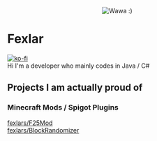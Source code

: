 <p align="center">
  <img src="https://user-images.githubusercontent.com/63706991/170357972-f16deaaf-cb18-42cd-8732-30a6d62c23f2.png" alt="Wawa :)"/>
</p>

# Fexlar
[![ko-fi](https://ko-fi.com/img/githubbutton_sm.svg)](https://ko-fi.com/P5P8CWJ31)
<br />
Hi I'm a developer who mainly codes in Java / C#
## Projects I am actually proud of

### Minecraft Mods / Spigot Plugins
[fexlars/F25Mod](https://github.com/fexlars/F25Mod)
<br />
[fexlars/BlockRandomizer](https://github.com/fexlars/BlockRandomizer)

